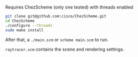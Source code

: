 Requires ChezScheme (only one tested) with threads enabled

```bash
git clone git@github.com:cisco/ChezScheme.git 
cd ChezScheme
./configure --threads
sudo make install
```

After that, a `./main.scm` or `scheme main.scm` to run.

`raytracer.scm` contains the scene and rendering settings.
